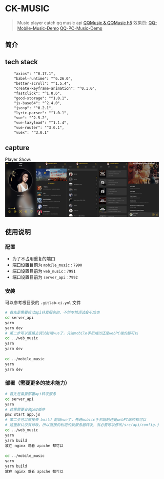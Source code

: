 # CK-MUSIC

> Music player catch qq music api [QQMusic & QQMusic h5](https://y.qq.com) 效果页: [QQ-Mobile-Music-Demo](http://qqmusic.limonplayer.cn/#/recommend)
[QQ-PC-Music-Demo](http://qqmusic1.limonplayer.cn)

## 简介

## tech stack

```
    "axios": "^0.17.1",
    "babel-runtime": "^6.26.0",
    "better-scroll": "^1.5.4",
    "create-keyframe-animation": "^0.1.0",
    "fastclick": "^1.0.6",
    "good-storage": "^1.0.1",
    "js-base64": "^2.4.0",
    "jsonp": "^0.2.1",
    "lyric-parser": "^1.0.1",
    "vue": "^2.5.2",
    "vue-lazyload": "^1.1.4",
    "vue-router": "^3.0.1",
    "vuex": "^3.0.1"
```

## capture

Player Show:
![song-page](./docs/img/player-surface-ip6p.png)

## 使用说明

### 配置

- 为了不占用重复的端口
- 端口设置目前为 `mobile_music` : `7990`
- 端口设置目前为 `web_music` : `7991`
- 端口设置目前为 `server_api` : `7992`

### 安装

可以参考根目录的 `.gitlab-ci.yml` 文件

```bash
# 首先是需要启动api转发服务的，不然本地调试会不成功
cd server_api
yarn
yarn dev
# 第二步可以直接去调试前端vue了，先进mobile手机端的还是webPC端的都可以
cd ../web_music
yarn
yarn dev

cd ../mobile_music
yarn
yarn dev

```

### 部署（需要更多的技术能力）

```bash
# 首先是需要部署api转发服务
cd server_api
yarn
# 这里需要安装pm2插件
pm2 start app.js
# 第二步可以直接去 build 前端vue了，先进mobile手机端的还是webPC端的都可以
# 这里默认没有修改，所以直接的利用的我服务器转发，有必要可以修改/src/api/config.js文件
cd ../web_music
yarn
yarn build
放在 nginx 或者 apache 都可以

cd ../mobile_music
yarn
yarn build
放在 nginx 或者 apache 都可以
```
